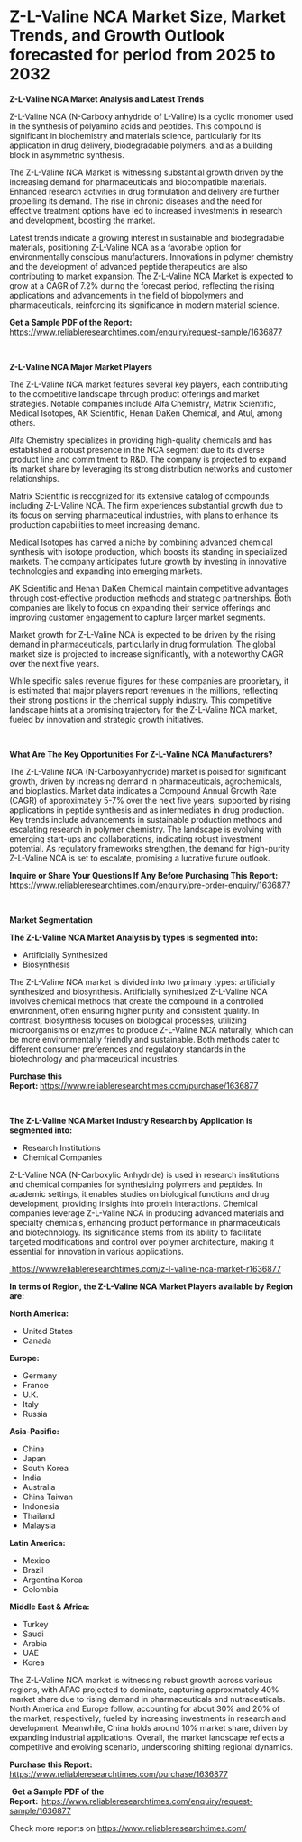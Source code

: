 <p><h1>Z-L-Valine NCA Market Size, Market Trends, and Growth Outlook forecasted for period from 2025 to 2032</h1></p><p><strong>Z-L-Valine NCA Market Analysis and Latest Trends</strong></p>
<p><p>Z-L-Valine NCA (N-Carboxy anhydride of L-Valine) is a cyclic monomer used in the synthesis of polyamino acids and peptides. This compound is significant in biochemistry and materials science, particularly for its application in drug delivery, biodegradable polymers, and as a building block in asymmetric synthesis.</p><p>The Z-L-Valine NCA Market is witnessing substantial growth driven by the increasing demand for pharmaceuticals and biocompatible materials. Enhanced research activities in drug formulation and delivery are further propelling its demand. The rise in chronic diseases and the need for effective treatment options have led to increased investments in research and development, boosting the market. </p><p>Latest trends indicate a growing interest in sustainable and biodegradable materials, positioning Z-L-Valine NCA as a favorable option for environmentally conscious manufacturers. Innovations in polymer chemistry and the development of advanced peptide therapeutics are also contributing to market expansion. The Z-L-Valine NCA Market is expected to grow at a CAGR of 7.2% during the forecast period, reflecting the rising applications and advancements in the field of biopolymers and pharmaceuticals, reinforcing its significance in modern material science.</p></p>
<p><strong>Get a Sample PDF of the Report:&nbsp;</strong> <a href="https://www.reliableresearchtimes.com/enquiry/request-sample/1636877?utm_campaign=2624&utm_medium=2&utm_source=Github&utm_content=ia&utm_term=23032025&utm_id=z-l-valine-nca">https://www.reliableresearchtimes.com/enquiry/request-sample/1636877</a></p>
<p>&nbsp;</p>
<p><strong>Z-L-Valine NCA Major Market Players</strong></p>
<p><p>The Z-L-Valine NCA market features several key players, each contributing to the competitive landscape through product offerings and market strategies. Notable companies include Alfa Chemistry, Matrix Scientific, Medical Isotopes, AK Scientific, Henan DaKen Chemical, and Atul, among others.</p><p>Alfa Chemistry specializes in providing high-quality chemicals and has established a robust presence in the NCA segment due to its diverse product line and commitment to R&D. The company is projected to expand its market share by leveraging its strong distribution networks and customer relationships.</p><p>Matrix Scientific is recognized for its extensive catalog of compounds, including Z-L-Valine NCA. The firm experiences substantial growth due to its focus on serving pharmaceutical industries, with plans to enhance its production capabilities to meet increasing demand.</p><p>Medical Isotopes has carved a niche by combining advanced chemical synthesis with isotope production, which boosts its standing in specialized markets. The company anticipates future growth by investing in innovative technologies and expanding into emerging markets.</p><p>AK Scientific and Henan DaKen Chemical maintain competitive advantages through cost-effective production methods and strategic partnerships. Both companies are likely to focus on expanding their service offerings and improving customer engagement to capture larger market segments.</p><p>Market growth for Z-L-Valine NCA is expected to be driven by the rising demand in pharmaceuticals, particularly in drug formulation. The global market size is projected to increase significantly, with a noteworthy CAGR over the next five years.</p><p>While specific sales revenue figures for these companies are proprietary, it is estimated that major players report revenues in the millions, reflecting their strong positions in the chemical supply industry. This competitive landscape hints at a promising trajectory for the Z-L-Valine NCA market, fueled by innovation and strategic growth initiatives.</p></p>
<p>&nbsp;</p>
<p><strong>What Are The Key Opportunities For Z-L-Valine NCA Manufacturers?</strong></p>
<p><p>The Z-L-Valine NCA (N-Carboxyanhydride) market is poised for significant growth, driven by increasing demand in pharmaceuticals, agrochemicals, and bioplastics. Market data indicates a Compound Annual Growth Rate (CAGR) of approximately 5-7% over the next five years, supported by rising applications in peptide synthesis and as intermediates in drug production. Key trends include advancements in sustainable production methods and escalating research in polymer chemistry. The landscape is evolving with emerging start-ups and collaborations, indicating robust investment potential. As regulatory frameworks strengthen, the demand for high-purity Z-L-Valine NCA is set to escalate, promising a lucrative future outlook.</p></p>
<p><strong>Inquire or Share Your Questions If Any Before Purchasing This Report:</strong> <a href="https://www.reliableresearchtimes.com/enquiry/pre-order-enquiry/1636877?utm_campaign=2624&utm_medium=2&utm_source=Github&utm_content=ia&utm_term=23032025&utm_id=z-l-valine-nca">https://www.reliableresearchtimes.com/enquiry/pre-order-enquiry/1636877</a></p>
<p>&nbsp;</p>
<p><strong>Market Segmentation</strong></p>
<p><strong>The Z-L-Valine NCA Market Analysis by types is segmented into:</strong></p>
<p><ul><li>Artificially Synthesized</li><li>Biosynthesis</li></ul></p>
<p><p>The Z-L-Valine NCA market is divided into two primary types: artificially synthesized and biosynthesis. Artificially synthesized Z-L-Valine NCA involves chemical methods that create the compound in a controlled environment, often ensuring higher purity and consistent quality. In contrast, biosynthesis focuses on biological processes, utilizing microorganisms or enzymes to produce Z-L-Valine NCA naturally, which can be more environmentally friendly and sustainable. Both methods cater to different consumer preferences and regulatory standards in the biotechnology and pharmaceutical industries.</p></p>
<p><strong>Purchase this Report:&nbsp;</strong><a href="https://www.reliableresearchtimes.com/purchase/1636877?utm_campaign=2624&utm_medium=2&utm_source=Github&utm_content=ia&utm_term=23032025&utm_id=z-l-valine-nca">https://www.reliableresearchtimes.com/purchase/1636877</a></p>
<p>&nbsp;</p>
<p><strong>The Z-L-Valine NCA Market Industry Research by Application is segmented into:</strong></p>
<p><ul><li>Research Institutions</li><li>Chemical Companies</li></ul></p>
<p><p>Z-L-Valine NCA (N-Carboxylic Anhydride) is used in research institutions and chemical companies for synthesizing polymers and peptides. In academic settings, it enables studies on biological functions and drug development, providing insights into protein interactions. Chemical companies leverage Z-L-Valine NCA in producing advanced materials and specialty chemicals, enhancing product performance in pharmaceuticals and biotechnology. Its significance stems from its ability to facilitate targeted modifications and control over polymer architecture, making it essential for innovation in various applications.</p></p>
<p><a href="https://www.reliableresearchtimes.com/z-l-valine-nca-market-r1636877?utm_campaign=2624&utm_medium=2&utm_source=Github&utm_content=ia&utm_term=23032025&utm_id=z-l-valine-nca">&nbsp;https://www.reliableresearchtimes.com/z-l-valine-nca-market-r1636877</a></p>
<p><strong>In terms of Region, the Z-L-Valine NCA Market Players available by Region are:</strong></p>
<p>
    <p> <strong> North America: </strong>
        <ul>
            <li>United States</li>
            <li>Canada</li>
        </ul>
        </p> 
    <p> <strong> Europe: </strong>
        <ul>
            <li>Germany</li>
            <li>France</li>
            <li>U.K.</li>
            <li>Italy</li>
            <li>Russia</li>
        </ul>
        </p> 
    <p> <strong> Asia-Pacific: </strong>
        <ul>
            <li>China</li>
            <li>Japan</li>
            <li>South Korea</li>
            <li>India</li>
            <li>Australia</li>
            <li>China Taiwan</li>
            <li>Indonesia</li>
            <li>Thailand</li>
            <li>Malaysia</li>
        </ul>
        </p> 
    <p> <strong> Latin America: </strong>
        <ul>
            <li>Mexico</li>
            <li>Brazil</li>
            <li>Argentina Korea</li>
            <li>Colombia</li>
        </ul>
        </p> 
    <p> <strong> Middle East & Africa: </strong>
        <ul>
            <li>Turkey</li>
            <li>Saudi</li>
            <li>Arabia</li>
            <li>UAE</li>
            <li>Korea</li>
        </ul>
    </p>
    </p>
<p><p>The Z-L-Valine NCA market is witnessing robust growth across various regions, with APAC projected to dominate, capturing approximately 40% market share due to rising demand in pharmaceuticals and nutraceuticals. North America and Europe follow, accounting for about 30% and 20% of the market, respectively, fueled by increasing investments in research and development. Meanwhile, China holds around 10% market share, driven by expanding industrial applications. Overall, the market landscape reflects a competitive and evolving scenario, underscoring shifting regional dynamics.</p></p>
<p><strong>Purchase this Report: </strong><a href="https://www.reliableresearchtimes.com/purchase/1636877?utm_campaign=2624&utm_medium=2&utm_source=Github&utm_content=ia&utm_term=23032025&utm_id=z-l-valine-nca">https://www.reliableresearchtimes.com/purchase/1636877</a></p>
<p>&nbsp;<strong>Get a Sample PDF of the Report:&nbsp;&nbsp;</strong><a href="https://www.reliableresearchtimes.com/enquiry/request-sample/1636877?utm_campaign=2624&utm_medium=2&utm_source=Github&utm_content=ia&utm_term=23032025&utm_id=z-l-valine-nca">https://www.reliableresearchtimes.com/enquiry/request-sample/1636877</a></p>
<p><strong></strong></p>
<p>Check more reports on <a href="https://www.reliableresearchtimes.com/?utm_campaign=2624&utm_medium=2&utm_source=Github&utm_content=ia&utm_term=23032025&utm_id=z-l-valine-nca">https://www.reliableresearchtimes.com/</a></p>